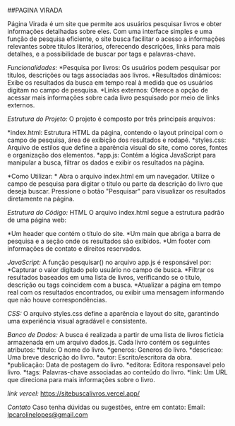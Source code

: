 ##PAGINA VIRADA


Página Virada é um site que permite aos usuários pesquisar livros e obter informações detalhadas sobre eles. Com uma interface simples e uma função de pesquisa eficiente, o site busca facilitar o acesso a informações relevantes sobre títulos literários, oferecendo descrições, links para mais detalhes, e a possibilidade de buscar por tags e palavras-chave.

*Funcionalidades:*
*Pesquisa por livros: Os usuários podem pesquisar por títulos, descrições ou tags associadas aos livros.
*Resultados dinâmicos: Exibe os resultados da busca em tempo real à medida que os usuários digitam no campo de pesquisa.
*Links externos: Oferece a opção de acessar mais informações sobre cada livro pesquisado por meio de links externos.


*Estrutura do Projeto:*
O projeto é composto por três principais arquivos:

*index.html: Estrutura HTML da página, contendo o layout principal com o campo de pesquisa, área de exibição dos resultados e rodapé.
*styles.css: Arquivo de estilos que define a aparência visual do site, como cores, fontes e organização dos elementos.
*app.js: Contém a lógica JavaScript para manipular a busca, filtrar os dados e exibir os resultados na página.

*Como Utilizar: *
Abra o arquivo index.html em um navegador.
Utilize o campo de pesquisa para digitar o título ou parte da descrição do livro que deseja buscar.
Pressione o botão "Pesquisar" para visualizar os resultados diretamente na página.


*Estrutura do Código:*
HTML
O arquivo index.html segue a estrutura padrão de uma página web:

*Um header que contém o título do site.
*Um main que abriga a barra de pesquisa e a seção onde os resultados são exibidos.
*Um footer com informações de contato e direitos reservados.


*JavaScript:* 
A função pesquisar() no arquivo app.js é responsável por:
*Capturar o valor digitado pelo usuário no campo de busca.
*Filtrar os resultados baseados em uma lista de livros, verificando se o título, descrição ou tags coincidem com a busca.
*Atualizar a página em tempo real com os resultados encontrados, ou exibir uma mensagem informando que não houve correspondências.

*CSS:*
O arquivo styles.css define a aparência e layout do site, garantindo uma experiência visual agradável e consistente.

*Banco de Dados:*
A busca é realizada a partir de uma lista de livros fictícia armazenada em um arquivo dados.js. Cada livro contém os seguintes atributos:
*titulo: O nome do livro.
*generos: Generos do livro.
*descricao: Uma breve descrição do livro.
*autor: Escrito/escritora da obra.
*publicação: Data de postagem do livro.
*editora: Editora responsavel pelo livro.
*tags: Palavras-chave associadas ao conteúdo do livro.
*link: Um URL que direciona para mais informações sobre o livro.

*link vercel:*
https://sitebuscalivros.vercel.app/

*Contato*
Caso tenha dúvidas ou sugestões, entre em contato:
Email: lpcarolinelopes@gmail.com
